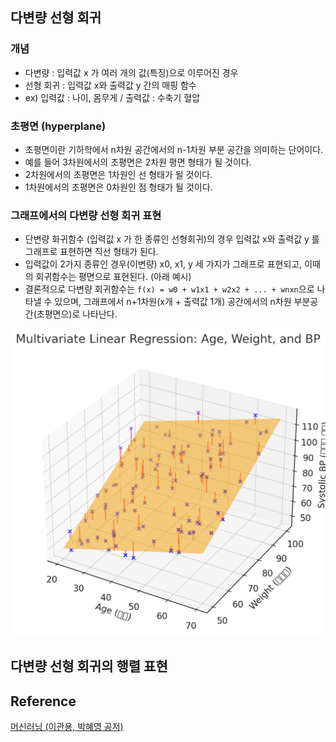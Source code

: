

## 다변량 선형 회귀  

### 개념  

- 다변량 : 입력값 x 가 여러 개의 값(특징)으로 이루어진 경우  
- 선형 회귀 : 입력값 x와 출력값 y 간의 매핑 함수  
- ex) 입력값 : 나이, 몸무게 / 출력값 : 수축기 혈압  


### 초평면 (hyperplane)  

- 초평면이란 기하학에서 n차원 공간에서의 n-1차원 부분 공간을 의미하는 단어이다.  
- 예를 들어 3차원에서의 초평면은 2차원 평면 형태가 될 것이다.  
- 2차원에서의 초평면은 1차원인 선 형태가 될 것이다.  
- 1차원에서의 초평면은 0차원인 점 형태가 될 것이다.  

### 그래프에서의 다변량 선형 회귀 표현  

- 단변량 화귀함수 (입력값 x 가 한 종류인 선형회귀)의 경우 입력값 x와 출력값 y 를 그래프로 표현하면 직선 형태가 된다.  
- 입력값이 2가지 종류인 경우(이변량) x0, x1, y 세 가지가 그래프로 표현되고, 이때의 회귀함수는 평면으로 표현된다. (아래 예시)  
- 결론적으로 다변량 회귀함수는 `f(x) = w0 + w1x1 + w2x2 + ... + wnxn`으로 나타낼 수 있으며, 그래프에서 n+1차원(x개 + 출력값 1개) 공간에서의 n차원 부분공간(초평면으)로 나타난다.  

![](/assets/images/20241122_001_001.png)

## 다변량 선형 회귀의 행렬 표현  



## Reference  


[머신러닝 (이관용, 박혜영 공저)](https://search.shopping.naver.com/book/catalog/33751852618?cat_id=50005558&frm=PBOKPRO&query=머신러닝+이관용&NaPm=ct%3Dm3hfzyhc%7Cci%3D228c56736e9b189c35b08cbd8c5ddb7f9e67e63e%7Ctr%3Dboknx%7Csn%3D95694%7Chk%3D8bfde20797c97955dc000ea62799753a0da42a06)  

